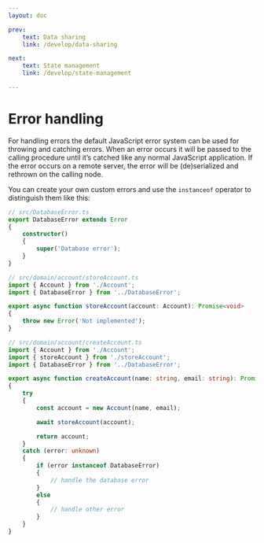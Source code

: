 ```yaml
---
layout: doc

prev:
    text: Data sharing
    link: /develop/data-sharing

next:
    text: State management
    link: /develop/state-management

---
```


# Error handling

For handling errors the default JavaScript error system can be used for throwing and catching errors. When an error occurs it will be passed to the calling procedure until it’s catched like any normal JavaScript application. If the error occurs on a remote server, the error will be (de)serialized and rethrown on the calling node.

You can create your own custom errors and use the `instanceof` operator to distinguish them like this:

```ts
// src/DatabaseError.ts
export DatabaseError extends Error
{
    constructor()
    {
        super('Database error');
    }
}
```

```ts
// src/domain/account/storeAccount.ts
import { Account } from './Account';
import { DatabaseError } from '../DatabaseError';

export async function storeAccount(account: Account): Promise<void>
{
    throw new Error('Not implemented');
}
```

```ts
// src/domain/account/createAccount.ts
import { Account } from './Account';
import { storeAccount } from './storeAccount';
import { DatabaseError } from '../DatabaseError';

export async function createAccount(name: string, email: string): Promise<Account>
{
    try
    {
        const account = new Account(name, email); 

        await storeAccount(account);

        return account;
    }
    catch (error: unknown)
    {
        if (error instanceof DatabaseError)
        {
            // handle the database error
        }
        else
        {
            // handle other error
        }
    }
}
```
